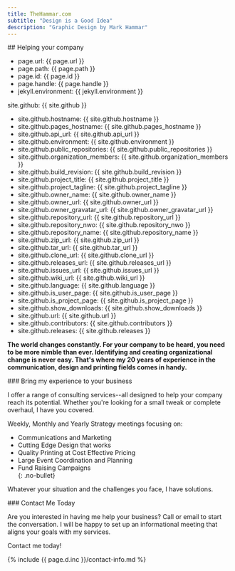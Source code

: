 ```yaml
---
title: TheHammar.com
subtitle: "Design is a Good Idea"
description: "Graphic Design by Mark Hammar"
---
```

<div class="row"> 
  <div class="small-12 column">
## Helping your company  

- page.url: {{ page.url }}  
- page.path: {{ page.path }}  
- page.id: {{ page.id }}  
- page.handle: {{ page.handle }}  
- jekyll.environment: {{ jekyll.environment }}  

site.github: {{ site.github }}  
- site.github.hostname: {{ site.github.hostname }}  
- site.github.pages_hostname: {{ site.github.pages_hostname }}  
- site.github.api_url: {{ site.github.api_url }}  
- site.github.environment: {{ site.github.environment }}  
- site.github.public_repositories: {{ site.github.public_repositories }}  
- site.github.organization_members: {{ site.github.organization_members }}  
- site.github.build_revision: {{ site.github.build_revision }}  
- site.github.project_title: {{ site.github.project_title }}  
- site.github.project_tagline: {{ site.github.project_tagline }}  
- site.github.owner_name: {{ site.github.owner_name }}  
- site.github.owner_url: {{ site.github.owner_url }}  
- site.github.owner_gravatar_url: {{ site.github.owner_gravatar_url }}  
- site.github.repository_url: {{ site.github.repository_url }}  
- site.github.repository_nwo: {{ site.github.repository_nwo }}  
- site.github.repository_name: {{ site.github.repository_name }}  
- site.github.zip_url: {{ site.github.zip_url }}  
- site.github.tar_url: {{ site.github.tar_url }}  
- site.github.clone_url:  {{ site.github.clone_url }}  
- site.github.releases_url:  {{ site.github.releases_url }}  
- site.github.issues_url:  {{ site.github.issues_url }}  
- site.github.wiki_url:  {{ site.github.wiki_url }}  
- site.github.language:  {{ site.github.language }}  
- site.github.is_user_page:  {{ site.github.is_user_page }}  
- site.github.is_project_page:  {{ site.github.is_project_page }}  
- site.github.show_downloads:  {{ site.github.show_downloads }}  
- site.github.url:  {{ site.github.url }}  
- site.github.contributors:  {{ site.github.contributors }}  
- site.github.releases:  {{ site.github.releases }}  

**The world changes constantly. For your company to be heard, you need to be more nimble than ever. Identifying and creating organizational change is never easy. That's where my 20 years of experience in the communication, design and printing fields comes in handy.**  

  </div>
</div>
<div class="row"> 
  <div class="small-12 medium-6 column">
### Bring my experience to your business  

I offer a range of consulting services--all designed to help your company reach its potential. Whether you're looking for a small tweak or complete overhaul, I have you covered.  

Weekly, Monthly and Yearly Strategy meetings focusing on:  

- Communications and Marketing  
- Cutting Edge Design that works  
- Quality Printing at Cost Effective Pricing  
- Large Event Coordination and Planning  
- Fund Raising Campaigns  
{: .no-bullet}

Whatever your situation and the challenges you face, I have solutions.  

  </div>
  <div class="small-12 medium-6 column">
### Contact Me Today

Are you interested in having me help your business? Call or email to start the conversation. I will be happy to set up an informational meeting that aligns your goals with my services.  

Contact me today!  

{% include {{ page.d.inc }}/contact-info.md %}

  </div>
</div>
